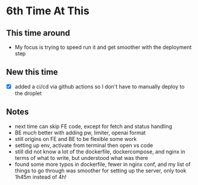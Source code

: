 # 6th Time At This

## This time around

- My focus is trying to speed run it and get smoother with the deployment step

## New this time

- [x] added a ci/cd via github actions so I don't have to manually deploy to the droplet

## Notes

- next time can skip FE code, except for fetch and status handling
- BE much better with adding pw, limiter, openai format
- still origins on FE and BE to be flexible some work
- setting up env, activate from terminal then open vs code
- still did not know a lot of the dockerfile, dockercompose, and nginx in terms of what to write, but understood what was there
- found some more typos in dockerfile, fewer in nginx conf, and my list of things to go through was smoother for setting up the server, only took 1h45m instead of 4h!
